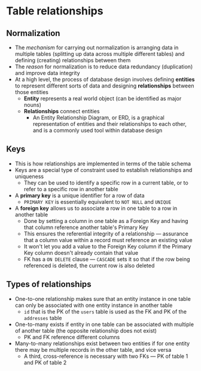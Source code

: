 # Table relationships

## Normalization

* The *mechanism* for carrying out normalization is arranging data in multiple tables (splitting up data across multiple different tables) and defining (creating) relationships between them
* The *reason* for normalization is to reduce data redundancy (duplication) and improve data integrity
* At a high level, the process of database design involves defining **entities** to represent different sorts of data and designing **relationships** between those entities
  * **Entity** represents a real world object (can be identified as major nouns)
  * **Relationships** connect entities
    * An Entity Relationship Diagram, or ERD, is a graphical representation of entities and their relationships to each other, and is a commonly used tool within database design

## Keys

* This is how relationships are implemented in terms of the table schema
* Keys are a special type of constraint used to establish relationships and uniqueness
  * They can be used to identify a specific row in a current table, or to refer to a specific row in another table
* A **primary key** is a unique identifier for a row of data
  * `PRIMARY KEY` is essentially equivalent to `NOT NULL` and `UNIQUE`
* A **foreign key** allows us to associate a row in one table to a row in another table
  * Done by setting a column in one table as a Foreign Key and having that column reference another table's Primary Key
  * This ensures the referential integrity of a relationship — assurance that a column value within a record must reference an existing value
  * It won't let you add a value to the Foreign Key column if the Primary Key column doesn't already contain that value
  * FK has a `ON DELETE` clause — `CASCADE` sets it so that if the row being referenced is deleted, the current row is also deleted

## Types of relationships

* One-to-one relationship makes sure that an entity instance in one table can only be associated with one entity instance in another table
  * `id` that is the PK of the `users` table is used as the FK and PK of the `addresses` table
* One-to-many exists if entity in one table can be associated with multiple of another table (the opposite relationship does not exist)
  * PK and FK reference different columns
* Many-to-many relationships exist between two entities if for one entity there may be multiple records in the other table, and vice versa
  * A third, cross-reference is necessary with two FKs — PK of table 1 and PK of table 2
